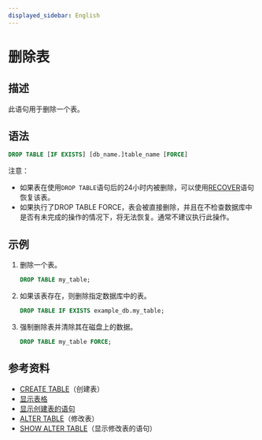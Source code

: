```yaml
---
displayed_sidebar: English
---
```


# 删除表

## 描述

此语句用于删除一个表。

## 语法

```sql
DROP TABLE [IF EXISTS] [db_name.]table_name [FORCE]
```

注意：

- 如果表在使用`DROP TABLE`语句后的24小时内被删除，可以使用[RECOVER](../data-definition/RECOVER.md)语句恢复该表。
- 如果执行了DROP TABLE FORCE，表会被直接删除，并且在不检查数据库中是否有未完成的操作的情况下，将无法恢复。通常不建议执行此操作。

## 示例

1. 删除一个表。

   ```sql
   DROP TABLE my_table;
   ```

2. 如果该表存在，则删除指定数据库中的表。

   ```sql
   DROP TABLE IF EXISTS example_db.my_table;
   ```

3. 强制删除表并清除其在磁盘上的数据。

   ```sql
   DROP TABLE my_table FORCE;
   ```

## 参考资料

- [CREATE TABLE](CREATE_TABLE.md)（创建表）
- [显示表格](../data-manipulation/SHOW_TABLES.md)
- [显示创建表的语句](../data-manipulation/SHOW_CREATE_TABLE.md)
- [ALTER TABLE](ALTER_TABLE.md)（修改表）
- [SHOW ALTER TABLE](../data-manipulation/SHOW_ALTER.md)（显示修改表的语句）
